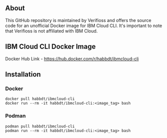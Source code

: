 ## About 
This GitHub repository is maintained by Verifioss and offers the source code for an unofficial Docker image for IBM Cloud CLI. It's important to note that Verifioss is not affiliated with IBM Cloud.


## IBM Cloud CLI Docker Image

Docker Hub Link - https://hub.docker.com/r/habbdt/ibmcloud-cli

## Installation

### Docker 
```
docker pull habbdt/ibmcloud-cli
docker run --rm -it habbdt/ibmcloud-cli:<image_tag> bash
```

### Podman
```
podman pull habbdt/ibmcloud-cli
podman run --rm -it habbdt/ibmcloud-cli:<image_tag> bash
```